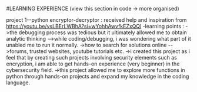 #LEARNING EXPERIENCE (view this section in code -> more organised)

project 1--python encryptor-decryptor : received help and inspiration from https://youtu.be/vsLBErLWBhA?si=wYohhAwvfkEZxQQl
   -learning points :
         ->the debugging process was tedious but it ultimately allowed me to obtain analytic thinking -->while coding/debugging, i was wondering what part of it unabled me to run it normally.
         ->how to search for solutions online -->forums, trusted websites, youtube tutorials etc.
         ->i created this project as i feel that by creating such projects involving security elements such as encryption, i am able to get hands-on experience (very beginner) in the cybersecurity field.
         ->this project allowed me to explore more functions in python through hands-on projects and expand my knowledge in the coding language.
